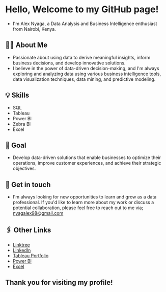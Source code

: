 # Hello, Welcome to my GitHub page!

+ I'm Alex Nyaga, a Data Analysis and Business Intelligence enthusiast from Nairobi, Kenya.

## 👨‍💻 About Me
- Passionate about using data to derive meaningful insights, inform business decisions, and develop innovative solutions.
- I believe in the power of data-driven decision-making, and I'm always exploring and analyzing data using various business intelligence tools, data visualization techniques, data mining, and predictive modeling.

## 💡 Skills
- SQL
- Tableau
- Power BI
- Zebra BI
- Excel

## 🎯 Goal
- Develop data-driven solutions that enable businesses to optimize their operations, improve customer experiences, and achieve their strategic objectives.

## 📇 Get in touch
- I'm always looking for new opportunities to learn and grow as a data professional. If you'd like to learn more about my work or discuss a potential collaboration, please feel free to reach out to me via; nyagalex98@gmail.com

## 🖇️ Other Links
- [Linktree](https://linktr.ee/alexnyaga)
- [LinkedIn](https://www.linkedin.com/in/alex-nyaga-2446aa208/) 
- [Tableau Portfolio](https://public.tableau.com/app/profile/alex.nyaga)
- [Power BI](https://www.novypro.com/profile_projects/nyagaalex)
- [Excel](https://mavenanalytics.io/profile/ALEX-NYAGA/116462967)


## Thank you for visiting my profile!

